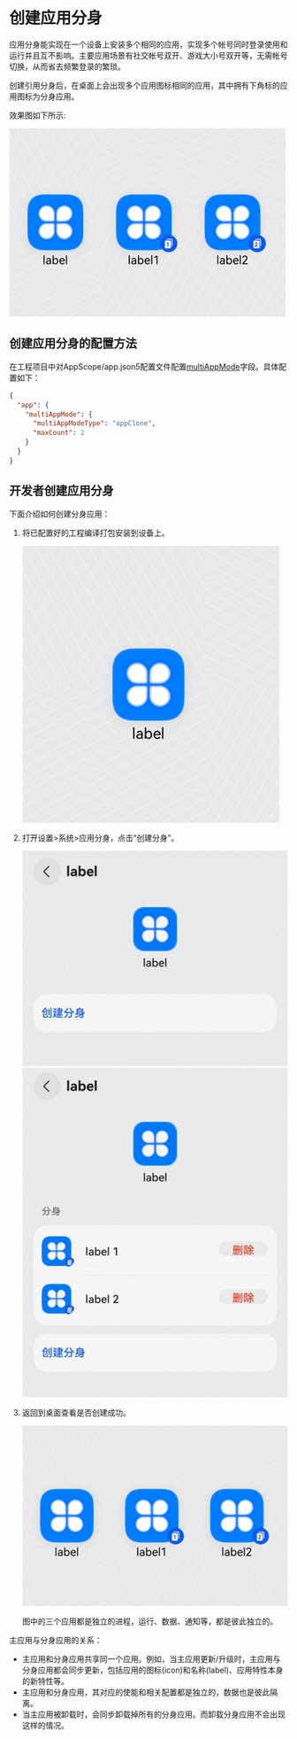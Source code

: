 # 创建应用分身
应用分身能实现在一个设备上安装多个相同的应用，实现多个帐号同时登录使用和运行并且互不影响。主要应用场景有社交帐号双开、游戏大小号双开等，无需帐号切换，从而省去频繁登录的繁琐。

创建引用分身后，在桌面上会出现多个应用图标相同的应用，其中拥有下角标的应用图标为分身应用。

效果图如下所示:

![示例图1](figures/app-clone1.png)


## 创建应用分身的配置方法

在工程项目中对AppScope/app.json5配置文件配置[multiAppMode](app-configuration-file.md#multiappmode标签)字段。具体配置如下：
```json
{
  "app": {
    "multiAppMode": {
      "multiAppModeType": "appClone",
      "maxCount": 2
    }
  }
}
```

## 开发者创建应用分身

下面介绍如何创建分身应用：

1. 将已配置好的工程编译打包安装到设备上。
 
      ![示例图2](figures/app-clone4.png)

2. 打开设置>系统>应用分身，点击“创建分身”。

      ![示例图3](figures/app-clone5.png)
      ![示例图4](figures/app-clone3.png)

3. 返回到桌面查看是否创建成功。

      ![示例图1](figures/app-clone1.png)

      图中的三个应用都是独立的进程，运行、数据、通知等，都是彼此独立的。

主应用与分身应用的关系：
- 主应用和分身应用共享同一个应用。例如，当主应用更新/升级时，主应用与分身应用都会同步更新，包括应用的图标(icon)和名称(label)、应用特性本身的新特性等。
- 主应用和分身应用，其对应的使能和相关配置都是独立的，数据也是彼此隔离。
- 当主应用被卸载时，会同步卸载掉所有的分身应用。而卸载分身应用不会出现这样的情况。

